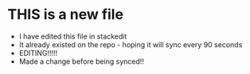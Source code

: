 
# THIS is a new file

- I have edited this file in stackedit
- It already existed on the repo - hoping it will sync every 90 seconds
- EDITING!!!!!
- Made a change before being synced!!
<!--stackedit_data:
eyJoaXN0b3J5IjpbMTUxNTQxMjEyMCwtMTQ1Njk3NTQwMCwtOT
QwMzgxMDEsLTE4NDY1NTAxMjMsMjM1Mzk5NzE1XX0=
-->